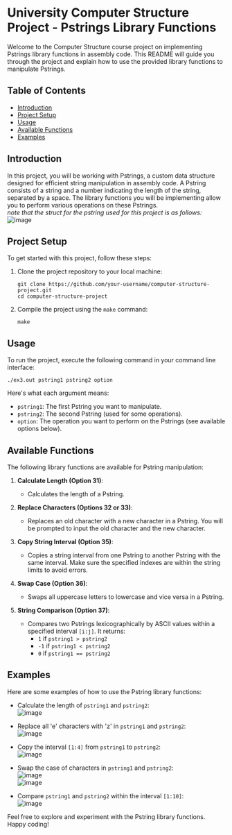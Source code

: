 # University Computer Structure Project - Pstrings Library Functions

Welcome to the Computer Structure course project on implementing Pstrings library functions in assembly code. This README will guide you through the project and explain how to use the provided library functions to manipulate Pstrings.

## Table of Contents
- [Introduction](#introduction)
- [Project Setup](#project-setup)
- [Usage](#usage)
- [Available Functions](#available-functions)
- [Examples](#examples)

## Introduction

In this project, you will be working with Pstrings, a custom data structure designed for efficient string manipulation in assembly code. A Pstring consists of a string and a number indicating the length of the string, separated by a space. The library functions you will be implementing allow you to perform various operations on these Pstrings.  
*note that the struct for the pstring used for this project is as follows:*  
![image](https://github.com/roini7/Pstrings/assets/60584742/a7fd6343-94ac-4a2d-b1fc-37bb1faab300)  

## Project Setup

To get started with this project, follow these steps:

1. Clone the project repository to your local machine:

   ```shell
   git clone https://github.com/your-username/computer-structure-project.git
   cd computer-structure-project
   ```

2. Compile the project using the `make` command:

   ```shell
   make
   ```

## Usage

To run the project, execute the following command in your command line interface:

```shell
./ex3.out pstring1 pstring2 option
```

Here's what each argument means:

- `pstring1`: The first Pstring you want to manipulate.
- `pstring2`: The second Pstring (used for some operations).
- `option`: The operation you want to perform on the Pstrings (see available options below).

## Available Functions

The following library functions are available for Pstring manipulation:

1. **Calculate Length (Option 31)**:
   - Calculates the length of a Pstring.
   
2. **Replace Characters (Options 32 or 33)**:
   - Replaces an old character with a new character in a Pstring. You will be prompted to input the old character and the new character.

3. **Copy String Interval (Option 35)**:
   - Copies a string interval from one Pstring to another Pstring with the same interval. Make sure the specified indexes are within the string limits to avoid errors.

4. **Swap Case (Option 36)**:
   - Swaps all uppercase letters to lowercase and vice versa in a Pstring.

5. **String Comparison (Option 37)**:
   - Compares two Pstrings lexicographically by ASCII values within a specified interval `[i:j]`. It returns:
      - `1` if `pstring1 > pstring2`
      - `-1` if `pstring1 < pstring2`
      - `0` if `pstring1 == pstring2`

## Examples

Here are some examples of how to use the Pstring library functions:

- Calculate the length of `pstring1` and `pstring2`:  
![image](https://github.com/roini7/Pstrings/assets/60584742/3565757e-7a27-40a8-917c-06769ec3799a)  

- Replace all 'e' characters with 'z' in `pstring1` and `pstring2`:  
  ![image](https://github.com/roini7/Pstrings/assets/60584742/18e2b4e6-16f2-484e-b67b-63bd6664f94a)  

- Copy the interval `[1:4]` from `pstring1` to `pstring2`:  
  ![image](https://github.com/roini7/Pstrings/assets/60584742/fb2c6da0-3040-4c56-9f76-0eac425c6166)  

- Swap the case of characters in `pstring1` and `pstring2`:  
![image](https://github.com/roini7/Pstrings/assets/60584742/eab6d4b8-841a-4a14-bf04-c7fd1b6495b3)  
![image](https://github.com/roini7/Pstrings/assets/60584742/0cc83481-b80f-4ae0-8763-aad0211d7752)  

- Compare `pstring1` and `pstring2` within the interval `[1:10]`:  
  ![image](https://github.com/roini7/Pstrings/assets/60584742/fd5a5fbb-321f-460d-9530-b55b67121f6f)  


Feel free to explore and experiment with the Pstring library functions. Happy coding!
